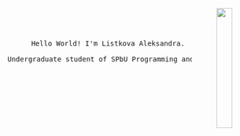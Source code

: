 <div align="center">
<img src="https://github.com/innng/innng/assets/jinx" width="25%" align="right" />
<br><br>
<pre>
<samp>
    Hello World! I'm Listkova Aleksandra.
    <br>Undergraduate student of SPbU Programming and Information Technology.
</samp>
</pre>
<br><br>
<br><br><br>

</div>
